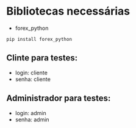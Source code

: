 # Bibliotecas necessárias

- forex_python
```
pip install forex_python
```

## Clinte para testes:
- login: cliente
- senha: cliente

## Administrador para testes: 
- login: admin
- senha: admin